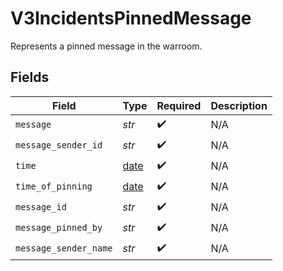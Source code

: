 # V3IncidentsPinnedMessage

Represents a pinned message in the warroom.


## Fields

| Field                                                                | Type                                                                 | Required                                                             | Description                                                          |
| -------------------------------------------------------------------- | -------------------------------------------------------------------- | -------------------------------------------------------------------- | -------------------------------------------------------------------- |
| `message`                                                            | *str*                                                                | :heavy_check_mark:                                                   | N/A                                                                  |
| `message_sender_id`                                                  | *str*                                                                | :heavy_check_mark:                                                   | N/A                                                                  |
| `time`                                                               | [date](https://docs.python.org/3/library/datetime.html#date-objects) | :heavy_check_mark:                                                   | N/A                                                                  |
| `time_of_pinning`                                                    | [date](https://docs.python.org/3/library/datetime.html#date-objects) | :heavy_check_mark:                                                   | N/A                                                                  |
| `message_id`                                                         | *str*                                                                | :heavy_check_mark:                                                   | N/A                                                                  |
| `message_pinned_by`                                                  | *str*                                                                | :heavy_check_mark:                                                   | N/A                                                                  |
| `message_sender_name`                                                | *str*                                                                | :heavy_check_mark:                                                   | N/A                                                                  |